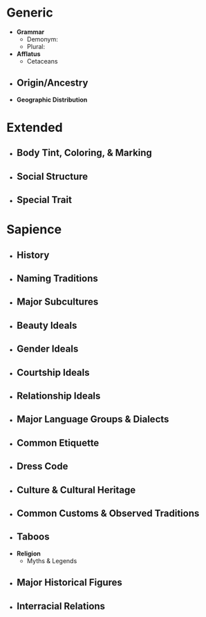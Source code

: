 # Generic
- **Grammar**
	- Demonym:
	- Plural:
- **Afflatus**
	- Cetaceans
- **Origin/Ancestry**
	- 
- **Geographic Distribution**
# Extended
- **Body Tint, Coloring, & Marking**
	- 
- **Social Structure**
	- 
- **Special Trait**
	- 
# Sapience
- **History**
	- 
- **Naming Traditions**
	- 
- **Major Subcultures**
	- 
- **Beauty Ideals**
	- 
- **Gender Ideals**
	- 
- **Courtship Ideals**
	- 
- **Relationship Ideals**
	- 
- **Major Language Groups & Dialects**
	- 
- **Common Etiquette**
	- 
- **Dress Code**
	- 
- **Culture & Cultural Heritage**
	- 
- **Common Customs & Observed Traditions**
	- 
- **Taboos**
	- 
- **Religion**
	- Myths & Legends
- **Major Historical Figures**
	- 
- **Interracial Relations**
	- 